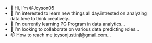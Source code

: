 - 👋 Hi, I’m @Joyson05
- 👀 I’m interested to learn new things all day.intrested on analyzing data.love to think creatively..
- 🌱 I’m currently learning PG Program in data analytics...
- 💞️ I’m looking to collaborate on various data predicting roles...
- 📫 How to reach me joysonjustinjl@gmail.com...

<!---
Joyson05/Joyson05 is a ✨ special ✨ repository because its `README.md` (this file) appears on your GitHub profile.
You can click the Preview link to take a look at your changes.
--->
